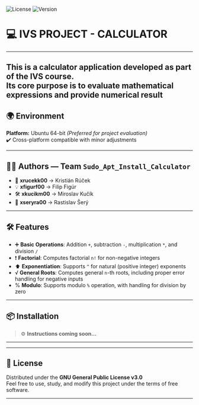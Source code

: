 ![License](https://img.shields.io/badge/License-GNU%20GPLv3-blue)
![Version](https://img.shields.io/badge/Version-1.0-brightgreen)

# 💻 **IVS PROJECT - CALCULATOR**  
---------------------------------

This is a **calculator application** developed as part of the IVS  course.  
Its core purpose is to **evaluate mathematical expressions** and provide  **numerical result** 
---------------------------------

## 🌍 Environment  
**Platform:** Ubuntu 64-bit *(Preferred for project evaluation)*  
✔️ Cross-platform compatible with minor adjustments

---------------------------------

## 👨‍💻 Authors — Team `Sudo_Apt_Install_Calculator`  
- 🧠 **xrucekk00** → Kristián Rúček  
- 💡 **xfigurf00** → Filip Figúr  
- 🛠️ **xkucikm00** → Miroslav Kučík  
- 🎨 **xseryra00** → Rastislav Šerý  

----------------------------------

## 🛠️ Features  
- ➕ **Basic Operations**: Addition `+`, subtraction `-`, multiplication `*`, and division `/`  
- ❗ **Factorial**: Computes factorial `n!` for non-negative integers  
- ⬆️ **Exponentiation**: Supports `^` for natural (positive integer) exponents  
-  √ **General Roots**: Computes general `n`-th roots, including proper error handling for negative inputs  
-  %  **Modulo**: Supports modulo `%` operation, with handling for division by zero

-----------------------------------

## 📦 Installation

> ⚙️ **Instructions coming soon...**  
> 

---

---
## 🧾 License  
Distributed under the **GNU General Public License v3.0**  
Feel free to use, study, and modify this project under the terms of free software.

---